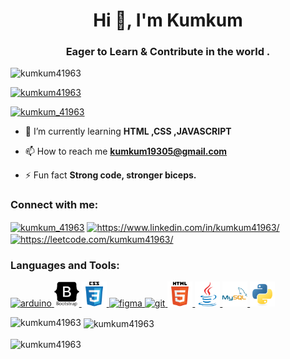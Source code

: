 <h1 align="center">Hi 👋, I'm Kumkum</h1>
<h3 align="center">Eager to Learn & Contribute in the world .</h3>

<p align="left"> <img src="https://komarev.com/ghpvc/?username=kumkum41963&label=Profile%20views&color=0e75b6&style=flat" alt="kumkum41963" /> </p>

<p align="left"> <a href="https://github.com/ryo-ma/github-profile-trophy"><img src="https://github-profile-trophy.vercel.app/?username=kumkum41963" alt="kumkum41963" /></a> </p>

<p align="left"> <a href="https://twitter.com/kumkum_41963" target="blank"><img src="https://img.shields.io/twitter/follow/kumkum_41963?logo=twitter&style=for-the-badge" alt="kumkum_41963" /></a> </p>

- 🌱 I’m currently learning **HTML ,CSS ,JAVASCRIPT**

- 📫 How to reach me **kumkum19305@gmail.com**

- ⚡ Fun fact **Strong code, stronger biceps.**

<h3 align="left">Connect with me:</h3>
<p align="left">
<a href="https://twitter.com/kumkum_41963" target="blank"><img align="center" src="https://raw.githubusercontent.com/rahuldkjain/github-profile-readme-generator/master/src/images/icons/Social/twitter.svg" alt="kumkum_41963" height="30" width="40" /></a>
<a href="https://linkedin.com/in/https://www.linkedin.com/in/kumkum41963/" target="blank"><img align="center" src="https://raw.githubusercontent.com/rahuldkjain/github-profile-readme-generator/master/src/images/icons/Social/linked-in-alt.svg" alt="https://www.linkedin.com/in/kumkum41963/" height="30" width="40" /></a>
<a href="https://www.leetcode.com/https://leetcode.com/kumkum41963/" target="blank"><img align="center" src="https://raw.githubusercontent.com/rahuldkjain/github-profile-readme-generator/master/src/images/icons/Social/leet-code.svg" alt="https://leetcode.com/kumkum41963/" height="30" width="40" /></a>
</p>

<h3 align="left">Languages and Tools:</h3>
<p align="left"> <a href="https://www.arduino.cc/" target="_blank" rel="noreferrer"> <img src="https://cdn.worldvectorlogo.com/logos/arduino-1.svg" alt="arduino" width="40" height="40"/> </a> <a href="https://getbootstrap.com" target="_blank" rel="noreferrer"> <img src="https://raw.githubusercontent.com/devicons/devicon/master/icons/bootstrap/bootstrap-plain-wordmark.svg" alt="bootstrap" width="40" height="40"/> </a> <a href="https://www.w3schools.com/css/" target="_blank" rel="noreferrer"> <img src="https://raw.githubusercontent.com/devicons/devicon/master/icons/css3/css3-original-wordmark.svg" alt="css3" width="40" height="40"/> </a> <a href="https://www.figma.com/" target="_blank" rel="noreferrer"> <img src="https://www.vectorlogo.zone/logos/figma/figma-icon.svg" alt="figma" width="40" height="40"/> </a> <a href="https://git-scm.com/" target="_blank" rel="noreferrer"> <img src="https://www.vectorlogo.zone/logos/git-scm/git-scm-icon.svg" alt="git" width="40" height="40"/> </a> <a href="https://www.w3.org/html/" target="_blank" rel="noreferrer"> <img src="https://raw.githubusercontent.com/devicons/devicon/master/icons/html5/html5-original-wordmark.svg" alt="html5" width="40" height="40"/> </a> <a href="https://www.java.com" target="_blank" rel="noreferrer"> <img src="https://raw.githubusercontent.com/devicons/devicon/master/icons/java/java-original.svg" alt="java" width="40" height="40"/> </a> <a href="https://www.mysql.com/" target="_blank" rel="noreferrer"> <img src="https://raw.githubusercontent.com/devicons/devicon/master/icons/mysql/mysql-original-wordmark.svg" alt="mysql" width="40" height="40"/> </a> <a href="https://www.python.org" target="_blank" rel="noreferrer"> <img src="https://raw.githubusercontent.com/devicons/devicon/master/icons/python/python-original.svg" alt="python" width="40" height="40"/> </a> </p>

<p><img align="left" src="https://github-readme-stats.vercel.app/api/top-langs?username=kumkum41963&show_icons=true&locale=en&layout=compact" alt="kumkum41963" /></p>

<p>&nbsp;<img align="center" src="https://github-readme-stats.vercel.app/api?username=kumkum41963&show_icons=true&locale=en" alt="kumkum41963" /></p>

<p><img align="center" src="https://github-readme-streak-stats.herokuapp.com/?user=kumkum41963&" alt="kumkum41963" /></p>

